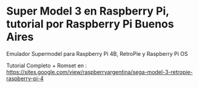 # Super Model 3 en Raspberry Pi, tutorial por Raspberry Pi Buenos Aires
Emulador Supermodel para Raspberry Pi 4B, RetroPie y Raspberry Pi OS

Tutorial Completo + Romset en :
https://sites.google.com/view/raspberryargentina/sega-model-3-retropie-raspberry-pi-4
